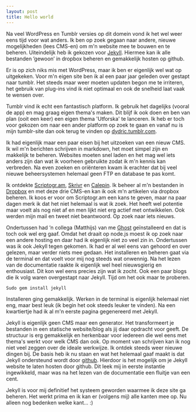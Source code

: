 ```yaml
---
layout: post
title: Hello world
--- 
```


Na veel WordPress en Tumblr versies op dit domein vond ik het wel weer eens tijd voor wat anders. Ik ben op zoek gegaan naar andere, nieuwe mogelijkheden (lees CMS-en) om m'n website mee te bouwen en te beheren. Uiteindelijk heb ik gekozen voor [Jekyll](http://jekyllrb.com). Hiermee kan ik alle bestanden ’gewoon’ in dropbox beheren en gemakkelijk hosten op github.

Er is op zich niks mis met WordPress, maar ik ben er eigenlijk wel wat op uitgekeken. Voor m'n eigen site ben ik al een paar jaar geleden over gestapt naar tumblr. Het steeds maar weer moeten updaten begon me te irriteren, het gebruik van plug-ins vind ik niet optimaal en ook de snelheid laat vaak te wensen over. 

Tumblr vind ik echt een fantastisch platform. Ik gebruik het dagelijks (vooral de app) en mag graag eigen thema's maken. Dit blijf ik ook doen en ben van plan (ooit een keer) een eigen thema 'Utforska' te lanceren. Ik heb er toch voor gekozen om naar een ander platform op zoek te gaan en vanaf nu is mijn tumblr-site dan ook terug te vinden op [dydric.tumblr.com](http://dydric.tumblr.com).

Ik had eigenlijk maar een paar eisen bij het uitzoeken van een nieuw CMS. Ik wil m'n berichten schrijven in markdown, het moet simpel zijn en makkelijk te beheren. Websites moeten snel laden en het mag wel iets anders zijn dan wat ik voorheen gebruikte zodat ik m'n kennis kan verbreden. Na even zoeken en oriënteren kwam ik erachter dat bij veel nieuwe beheersystemen helemaal geen FTP en database te pas komt. 

Ik ontdekte [Scriptogr.am](http://scriptogr.am), [Skrivr](http://skrivr.com) en [Calepin](http://calepin.co). Ik beheer al m'n bestanden in [Dropbox](https://www.dropbox.com) en met deze drie CMS-en kan ik ook m'n artikelen via dropbox beheren. Ik koos er voor om Scriptogr.am een kans te geven, maar na paar dagen merk ik dat het niet helemaal is wat ik zoek. Het heeft wel potentie maar voelt als nog niet af en men lijkt niet erg actief met ontwikkelen. Ook werden mijn mail en tweet niet beantwoord. Op zoek naar iets nieuws. 

Ondertussen had ’n collega (Matthijs) van me [Ghost](https://ghost.org) geïnstalleerd en dat is toch ook wel erg gaaf. Omdat het draait op node.js moest ik op zoek naar een andere hosting en daar had ik eigenlijk niet zo veel zin in. Ondertussen was ik ook Jekyll tegen gekomen. Ik had er al wel eens van gehoord en over gelezen, maar verder niets mee gedaan. Het installeren en beheren gaat via de terminal en dat voelt voor mij nog steeds wat onwennig. Na het lezen van de documentatie raakte ik eigenlijk wel heel nieuwsgierig en enthousiast. Dit kon wel eens precies zijn wat ik zocht. Ook een paar blogs die ik volg waren overgestapt naar Jekyll. Tijd om het ook maar te proberen.

    Sudo gem install jekyll

Installeren ging gemakkelijk. Werken in de terminal is eigenlijk helemaal niet eng, maar best leuk (ik begin het ook steeds leuker te vinden). Na een kwartiertje had ik al m'n eerste pagina gegenereerd met Jekyll. 

Jekyll is eigenlijk geen CMS maar een generator. Het transformeert je bestanden in een statische website/blog als jij daar opdracht voor geeft. De structuur is erg gemakkelijk en herkenbaar voor iedereen die wel eens met thema's werkt voor welk CMS dan ook. Op moment van schrijven kan ik nog niet veel zeggen over de ideale werkwijze. Ik ontdek steeds weer nieuwe dingen bij. De basis heb ik nu staan en wat het helemaal gaaf maakt is dat Jekyll ondersteund wordt door [github](http://www.github.com). Hierdoor is het mogelijk om je Jekyll website te laten hosten door github. Dit leek mij in eerste instantie ingewikkeld, maar was na het lezen van de documentatie een fluitje van een cent.

Jekyll is voor mij definitief het systeem geworden waarmee ik deze site ga beheren. Het werkt prima en ik kan er (volgens mij) alle kanten mee op. Nu alleen nog bedenken welke kant... :)